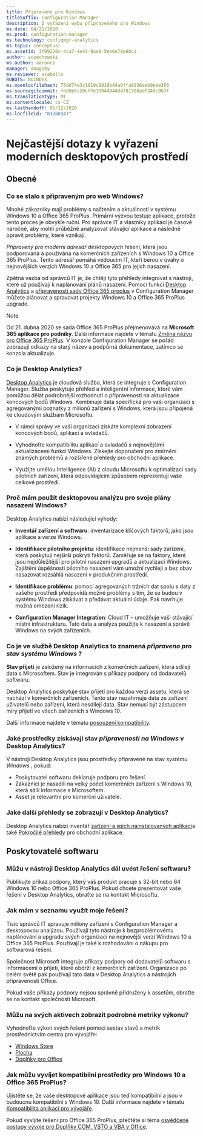 ```yaml
---
title: Připraveno pro Windows
titleSuffix: Configuration Manager
description: O vyřazení webu připraveného pro Windows
ms.date: 04/21/2020
ms.prod: configuration-manager
ms.technology: configmgr-analytics
ms.topic: conceptual
ms.assetid: 3f09226c-4ca7-4e43-9ae8-5ee6e78e6bc2
author: aczechowski
ms.author: aaroncz
manager: dougeby
ms.reviewer: acabello
ROBOTS: NOINDEX
ms.openlocfilehash: 75dd74e3c1019c9819b44a0ffa8936eeb9eee366
ms.sourcegitcommit: fddbb6c20cf7e19944944d4f81788adf249c963f
ms.translationtype: MT
ms.contentlocale: cs-CZ
ms.lasthandoff: 05/12/2020
ms.locfileid: "83268347"
---
```

# <a name="ready-for-modern-desktop-retirement-faq"></a>Nejčastější dotazy k vyřazení moderních desktopových prostředí

<!-- placeholder -->

## <a name="general"></a>Obecné

### <a name="what-happened-to-the-ready-for-windows-website"></a>Co se stalo s připraveným pro web Windows?

Mnohé zákazníky mají problémy s načtením a aktuálností v systému Windows 10 a Office 365 ProPlus. Primární výzvou testuje aplikace, protože tento proces je obvykle ruční. Pro správce IT a vlastníky aplikací je časově náročné, aby mohli průběžně analyzovat stávající aplikace a následně opravit problémy, které vznikají.

*Připravený pro moderní adresář desktopových* řešení, která jsou podporovaná a používána na komerčních zařízeních s Windows 10 a Office 365 ProPlus. Tento adresář pomáhá vedoucím IT, kteří berou v úvahy o nejnovějších verzích Windows 10 a Office 365 pro jejich nasazení.

Zpětná vazba od správců IT je, že chtějí tyto přehledy integrovat s nástroji, které už používají k naplánování plánů nasazení. Pomocí funkcí [Desktop Analytics](https://aka.ms/dadocs) a [připravenosti sady Office 365 proplus](https://docs.microsoft.com/deployoffice/readiness-tools#office-365-proplus-readiness-features-in-configuration-manager-current-branch) v Configuration Manager můžete plánovat a spravovat projekty Windows 10 a Office 365 ProPlus upgrade. 

> [!Note]
> Od 21. dubna 2020 se sada Office 365 ProPlus přejmenovává na **Microsoft 365 aplikace pro podniky**. Další informace najdete v tématu [Změna názvu pro Office 365 ProPlus](https://docs.microsoft.com/deployoffice/name-change). V konzole Configuration Manager se pořád zobrazují odkazy na starý název a podpůrná dokumentace, zatímco se konzola aktualizuje.

### <a name="what-is-desktop-analytics"></a>Co je Desktop Analytics?

[Desktop Analytics](https://aka.ms/dadocs) je cloudová služba, která se integruje s Configuration Manager. Služba poskytuje přehled a inteligentní informace, které vám pomůžou dělat podrobnější rozhodnutí o připravenosti na aktualizace koncových bodů Windows. Kombinuje data specifická pro vaši organizaci s agregovanými poznatky z milionů zařízení s Windows, která jsou připojená ke cloudovým službám Microsoftu.

-    V rámci správy ve vaší organizaci získáte komplexní zobrazení koncových bodů, aplikací a ovladačů.

-    Vyhodnoťte kompatibilitu aplikací a ovladačů s nejnovějšími aktualizacemi funkcí Windows. Získejte doporučení pro zmírnění známých problémů a rozšířené přehledy pro obchodní aplikace.

-    Využijte umělou Intelligence (AI) z cloudu Microsoftu k optimalizaci sady pilotních zařízení, která odpovídajícím způsobem reprezentují vaše celkové prostředí.

### <a name="why-should-i-use-desktop-analytics-for-my-windows-deployment-plans"></a>Proč mám použít desktopovou analýzu pro svoje plány nasazení Windows?

Desktop Analytics nabízí následující výhody:

-    **Inventář zařízení a softwaru**: inventarizace klíčových faktorů, jako jsou aplikace a verze Windows.

-    **Identifikace pilotního projektu**: identifikace nejmenší sady zařízení, která poskytují nejširší pokrytí faktorů. Zaměřuje se na faktory, které jsou nejdůležitější pro pilotní nasazení upgradů a aktualizací Windows. Zajištění úspěšnosti pilotního nasazení vám umožní rychleji a bez obav nasazovat rozsáhlá nasazení v produkčním prostředí.

-    **Identifikace problému**: pomocí agregovaných tržních dat spolu s daty z vašeho prostředí předpovídá možné problémy s tím, že se budou v systému Windows získávat a předávat aktuální údaje. Pak navrhuje možná omezení rizik.

-    **Configuration Manager Integration**: Cloud IT – umožňuje vaši stávající místní infrastrukturu. Tato data a analýza použijte k nasazení a správě Windows na svých zařízeních.

### <a name="what-does-the-ready-for-windows-status-mean-in-desktop-analytics"></a>Co je ve službě Desktop Analytics to znamená *připraveno pro stav systému Windows* ?

**Stav přijetí** je založený na informacích z komerčních zařízení, která sdílejí data s Microsoftem. Stav je integrován s příkazy podpory od dodavatelů softwaru.

Desktop Analytics poskytuje stav přijetí pro každou verzi assetu, která se nachází v komerčních zařízeních. Tento stav nezahrnuje data ze zařízení uživatelů nebo zařízení, která nesdílejí data. Stav nemusí být zástupcem míry přijetí ve všech zařízeních s Windows 10.

Další informace najdete v tématu [posouzení kompatibility](compat-assessment.md).

### <a name="what-assets-get-the-ready-for-windows-status-in-desktop-analytics"></a>Jaké prostředky získávají stav *připravenosti na Windows* v Desktop Analytics? 

V nástroji Desktop Analytics jsou prostředky připravené na stav *systému Windows* , pokud:

-    Poskytovatel softwaru deklaruje podporu pro řešení.
-    Zákazníci je nasadili na velký počet komerčních zařízení s Windows 10, která sdílí informace s Microsoftem.
-    Asset je relevantní pro komerční uživatele.

### <a name="what-additional-insights-do-i-get-in-desktop-analytics"></a>Jaké další přehledy se zobrazují v Desktop Analytics?

Desktop Analytics nabízí inventář [zařízení a jejich nainstalovaných aplikací](about-assets.md)a také [Pokročilé přehledy](compat-assessment.md#advanced-insights) pro obchodní aplikace. 

## <a name="software-providers"></a>Poskytovatelé softwaru

### <a name="can-i-still-list-my-software-solution-in-desktop-analytics"></a>Můžu v nástroji Desktop Analytics dál uvést řešení softwaru?

Publikujte příkaz podpory, který váš produkt pracuje s 32-bit nebo 64 Windows 10 nebo Office 365 ProPlus. Pokud chcete prezentovat vaše řešení v Desktop Analytics, obraťte se na kontakt Microsoftu.

### <a name="how-can-listing-my-solutions-benefit-me"></a>Jak mám v seznamu využít moje řešení?

Tisíc správců IT spravuje miliony zařízení s Configuration Manager a desktopovou analýzou. Používají tyto nástroje k bezproblémovému naplánování a upgradu svých organizací na nejnovější verzi Windows 10 a Office 365 ProPlus. Používají je také k rozhodování o nákupu pro softwarová řešení.

Společnost Microsoft integruje příkazy podpory od dodavatelů softwaru s informacemi o přijetí, které obdrží z komerčních zařízení. Organizace po celém světě pak používají tato data v Desktop Analytics a nástrojích připravenosti Office. 

Pokud vaše příkazy podpory nejsou správně přidruženy k assetům, obraťte se na kontakt společnosti Microsoft.

### <a name="can-i-see-detailed-performance-metrics-on-my-assets"></a>Můžu na svých aktivech zobrazit podrobné metriky výkonu?

Vyhodnoťte výkon svých řešení pomocí sestav stavů a metrik prostřednictvím centra pro vývojáře: 

- [Windows Store](https://docs.microsoft.com/windows/uwp/publish/health-report)
- [Plocha](https://docs.microsoft.com/windows/desktop/appxpkg/windows-desktop-application-program)
- [Doplňky pro Office](https://docs.microsoft.com/office/dev/store/update-unpublish-and-view-metrics) 

### <a name="how-can-i-develop-compatible-assets-for-windows-10-and-office-365-proplus"></a>Jak můžu vyvíjet kompatibilní prostředky pro Windows 10 a Office 365 ProPlus?

Ujistěte se, že vaše desktopové aplikace jsou teď kompatibilní a jsou v budoucnu kompatibilní s Windows 10. Další informace najdete v tématu [Kompatibilita aplikací pro vývojáře](https://developer.microsoft.com/windows/desktop/app-compatibility).

Pokud vyvíjíte řešení pro Office 365 ProPlus, přečtěte si téma [osvědčené postupy vývoje pro Doplňky COM, VSTO a VBA v Office](https://docs.microsoft.com/visualstudio/vsto/development-best-practices-for-com-vsto-and-vba-add-ins-in-office).
